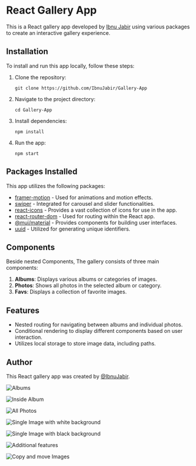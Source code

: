 # React Gallery App

This is a React gallery app developed by [Ibnu Jabir](https://github.com/IbnuJabir) using various packages to create an interactive gallery experience.

## Installation

To install and run this app locally, follow these steps:

1. Clone the repository:
   ```
   git clone https://github.com/IbnuJabir/Gallery-App
   ```

2. Navigate to the project directory:
   ```
   cd Gallery-App
   ```

3. Install dependencies:
   ```
   npm install
   ```

4. Run the app:
   ```
   npm start
   ```

## Packages Installed

This app utilizes the following packages:

- [framer-motion](https://www.npmjs.com/package/framer-motion) - Used for animations and motion effects.
- [swiper](https://swiperjs.com/react) - Integrated for carousel and slider functionalities.
- [react-icons](https://www.npmjs.com/package/react-icons) - Provides a vast collection of icons for use in the app.
- [react-router-dom](https://www.npmjs.com/package/react-router-dom) - Used for routing within the React app.
- [@mui/material](https://mui.com/) - Provides components for building user interfaces.
- [uuid](https://www.npmjs.com/package/uuid) - Utilized for generating unique identifiers.

## Components

Beside nested Components, The gallery consists of three main components:

1. **Albums**: Displays various albums or categories of images.
2. **Photos**: Shows all photos in the selected album or category.
3. **Favs**: Displays a collection of favorite images.

## Features

- Nested routing for navigating between albums and individual photos.
- Conditional rendering to display different components based on user interaction.
- Utilizes local storage to store image data, including paths.

## Author

This React gallery app was created by [@IbnuJabir](https://github.com/IbnuJabir).

![Albums](https://github.com/IbnuJabir/Gallery-App/assets/133161679/c5289f35-5618-47c6-90e5-3d6dfda267b6)

![Inside Album](https://github.com/IbnuJabir/Gallery-App/assets/133161679/bb9e54f2-f514-4282-8178-1d096541105c)

![All Photos](https://github.com/IbnuJabir/Gallery-App/assets/133161679/a0652d96-18b7-4ffe-ac46-a8f505d91e44)

![Single Image with white background](https://github.com/IbnuJabir/Gallery-App/assets/133161679/90c66167-46b5-418c-8540-9f2e5462024f)

![Single Image with black background](https://github.com/IbnuJabir/Gallery-App/assets/133161679/5649ace4-8e96-408f-9443-0a0eeb2d7436)

![Additional features](https://github.com/IbnuJabir/Gallery-App/assets/133161679/49f0d821-d194-499a-bbaa-f30f0508bac3)

![Copy and move Images](https://github.com/IbnuJabir/Gallery-App/assets/133161679/6fccf36f-9bc2-4a3b-9ecd-cee31d8ac4d2)

